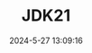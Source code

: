 ---
title: JDK21
shortTitle: "21"
description: Java21新特性
date: 2024-5-27 13:09:16
categories: [Java, basic]
tags: [Java, JDK]
headerDepth: 5
index: false
order: 5
---
